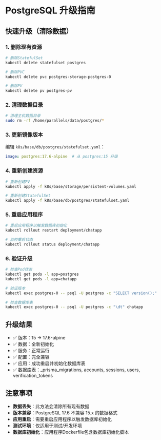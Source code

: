 # PostgreSQL 升级指南

## 快速升级（清除数据）

### 1. 删除现有资源
```bash
# 删除StatefulSet
kubectl delete statefulset postgres

# 删除PVC
kubectl delete pvc postgres-storage-postgres-0

# 删除PV
kubectl delete pv postgres-pv
```

### 2. 清理数据目录
```bash
# 清理主机数据目录
sudo rm -rf /home/parallels/data/postgres/*
```

### 3. 更新镜像版本
编辑 `k8s/base/db/postgres/statefulset.yaml`：
```yaml
image: postgres:17.6-alpine  # 从 postgres:15 升级
```

### 4. 重新创建资源
```bash
# 重新创建PV
kubectl apply -f k8s/base/storage/persistent-volumes.yaml

# 重新创建StatefulSet
kubectl apply -f k8s/base/db/postgres/statefulset.yaml
```

### 5. 重启应用程序
```bash
# 重启应用程序以触发数据库初始化
kubectl rollout restart deployment/chatapp

# 监控重启状态
kubectl rollout status deployment/chatapp
```

### 6. 验证升级
```bash
# 检查Pod状态
kubectl get pods -l app=postgres
kubectl get pods -l app=chatapp

# 验证版本
kubectl exec postgres-0 -- psql -U postgres -c "SELECT version();"

# 检查数据库表
kubectl exec postgres-0 -- psql -U postgres -c "\dt" chatapp
```

## 升级结果
- ✅ 版本：15 → 17.6-alpine
- ✅ 数据：全新初始化
- ✅ 服务：正常运行
- ✅ 配置：完全兼容
- ✅ 应用：成功重启并初始化数据库表
- ✅ 数据库表：_prisma_migrations, accounts, sessions, users, verification_tokens

## 注意事项
- **数据丢失**：此方法会清除所有现有数据
- **版本兼容**：PostgreSQL 17.6 不兼容 15.x 的数据格式
- **应用重启**：需要重启应用程序以触发数据库初始化
- **测试环境**：仅适用于测试/开发环境
- **数据库初始化**：应用程序Dockerfile包含数据库初始化脚本
